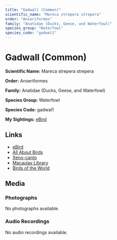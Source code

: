 ```yaml
---
title: "Gadwall (Common)"
scientific_name: "Mareca strepera strepera"
order: "Anseriformes"
family: "Anatidae (Ducks, Geese, and Waterfowl)"
species_group: "Waterfowl"
species_code: "gadwal1"
---
```


# Gadwall (Common)

**Scientific Name:** Mareca strepera strepera

**Order:** Anseriformes

**Family:** Anatidae (Ducks, Geese, and Waterfowl)

**Species Group:** Waterfowl

**Species Code:** gadwal1

**My Sightings:** [eBird](https://ebird.org/lifelist?r=world&time=life&spp=gadwal1)

## Links
* [eBird](https://ebird.org/species/gadwal1) 
* [All About Birds](https://www.allaboutbirds.org/guide/gadwal1) 
* [Xeno-canto](https://www.xeno-canto.org/species/mareca-strepera-strepera) 
* [Macaulay Library](https://search.macaulaylibrary.org/catalog?taxonCode=gadwal1&sort=rating_rank_desc)
* [Birds of the World](https://birdsoftheworld.org/bow/species/gadwal1)

## Media
### Photographs
No photographs available.

### Audio Recordings
No audio recordings available.
